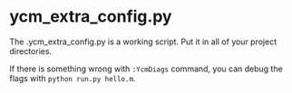 # ycm_extra_config.py
The .ycm_extra_config.py is a working script. Put it in all of your project directories.

If there is something wrong with `:YcmDiags` command, you can debug the flags with `python run.py hello.m`.
